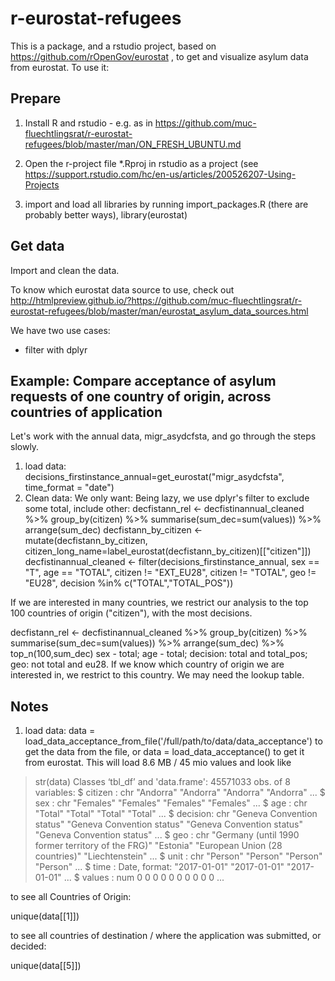 # r-eurostat-refugees

This is a package, and a rstudio project, based on https://github.com/rOpenGov/eurostat , to get and visualize asylum data from eurostat. To use it:

## Prepare
1. Install R and rstudio - e.g. as in https://github.com/muc-fluechtlingsrat/r-eurostat-refugees/blob/master/man/ON_FRESH_UBUNTU.md

2. Open the r-project file \*.Rproj in rstudio as a project (see https://support.rstudio.com/hc/en-us/articles/200526207-Using-Projects
3. import and load all libraries by running import_packages.R (there are probably better ways), library(eurostat)

## Get data
Import and clean the data.

To know which eurostat data source to use, check out http://htmlpreview.github.io/?https://github.com/muc-fluechtlingsrat/r-eurostat-refugees/blob/master/man/eurostat_asylum_data_sources.html


We have two use cases:

* filter with dplyr

## Example: Compare acceptance of asylum requests of one country of origin, across countries of application

Let's work with the annual data, migr_asydcfsta, and go through the steps slowly.
1. load data: decisions_firstinstance_annual=get_eurostat("migr_asydcfsta", time_format = "date") 
2. Clean data: We only want:
Being lazy, we use dplyr's filter to exclude some total, include other:
decfistann_rel <- decfistinannual_cleaned %>% group_by(citizen) %>% summarise(sum_dec=sum(values)) %>% arrange(sum_dec) 
decfistann_by_citizen <- mutate(decfistann_by_citizen, citizen_long_name=label_eurostat(decfistann_by_citizen)[["citizen"]])
decfistinannual_cleaned <- filter(decisions_firstinstance_annual, sex == "T", age == "TOTAL",  citizen != "EXT_EU28", citizen != "TOTAL", geo != "EU28", decision %in% c("TOTAL","TOTAL_POS"))

If we are interested in many countries, we restrict our analysis to the top 100 countries of origin ("citizen"), with the most decisions.

decfistann_rel <- decfistinannual_cleaned %>% group_by(citizen) %>% summarise(sum_dec=sum(values)) %>% arrange(sum_dec) %>% top_n(100,sum_dec)
sex - total; age - total; decision: total and total_pos; geo: not total and eu28.
If we know which country of origin we are interested in, we restrict to this country. We may need the lookup table.


## Notes
1. load data: data = load_data_acceptance_from_file('/full/path/to/data/data_acceptance') to get the data from the file, or data = load_data_acceptance() to get it from eurostat. 
This will load 8.6 MB / 45 mio values and look like
> str(data)
Classes ‘tbl_df’ and 'data.frame':	45571033 obs. of  8 variables:
 $ citizen : chr  "Andorra" "Andorra" "Andorra" "Andorra" ...
 $ sex     : chr  "Females" "Females" "Females" "Females" ...
 $ age     : chr  "Total" "Total" "Total" "Total" ...
 $ decision: chr  "Geneva Convention status" "Geneva Convention status" "Geneva Convention status" "Geneva Convention status" ...
 $ geo     : chr  "Germany (until 1990 former territory of the FRG)" "Estonia" "European Union (28 countries)" "Liechtenstein" ...
 $ unit    : chr  "Person" "Person" "Person" "Person" ...
 $ time    : Date, format: "2017-01-01" "2017-01-01" "2017-01-01" ...
 $ values  : num  0 0 0 0 0 0 0 0 0 0 ...
> 

to see all Countries of Origin:

unique(data[[1]])

to see all countries of destination / where the application was submitted, or decided:

unique(data[[5]])

